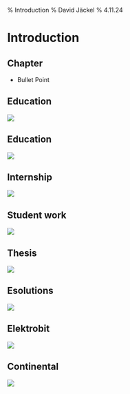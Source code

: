 % Introduction
% David Jäckel
% 4.11.24

# Introduction

## Chapter

* Bullet Point

## Education

![](plantuml/bachelor.svg)

## Education

![](plantuml/master.svg)

## Internship

![](plantuml/internships.svg)

## Student work

![](plantuml/working_student.svg)

## Thesis

![](plantuml/thesis.svg)

## Esolutions

![](plantuml/eso.svg)

## Elektrobit

![](plantuml/eb.svg)

## Continental

![](plantuml/conti.svg)

